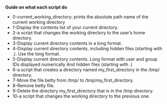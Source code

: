 **Guide on what each script do**
- 0-current\_working\_directory: prints the absolute path name of the current working directory
- 1-Display the contents list of your current directory.
- 2-a script that changes the working directory to the user’s home directory.
- 3-Display current directory contents in a long format.
- 4-Display current directory contents, including hidden files (starting with .). Use the long format.
- 5-Display current directory contents.
Long format
with user and group IDs displayed numerically
And hidden files (starting with .)
- 6-a script that creates a directory named my\_first\_directory in the /tmp/ directory.
- 7-Move the file betty from /tmp/ to /tmp/my\_first\_directory.
- 8-Remove betty file.
- 9-Delete the directory my\_first\_directory that is in the /tmp directory.
- 10-a script that changes the working directory to the previous one.

